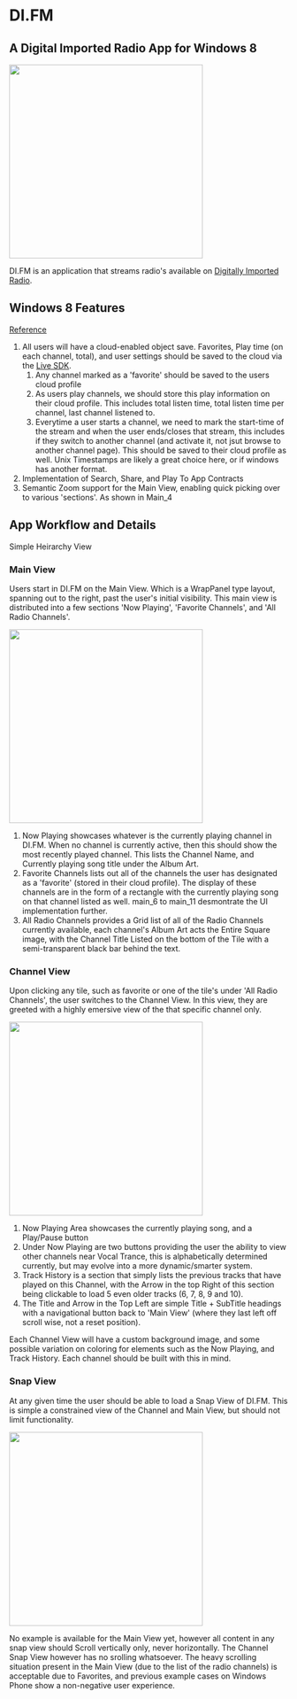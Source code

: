 # DI.FM
## A Digital Imported Radio App for Windows 8

<img src="http://quixby.github.com/DI.FM/img/loading_5.png" height="350px">

DI.FM is an application that streams radio's available on [Digitally Imported Radio](http://www.di.fm/).

## Windows 8 Features 
[Reference](http://msdn.microsoft.com/en-us/windows/apps/hh852650.aspx)

1. All users will have a cloud-enabled object save. Favorites, Play time (on each channel, total), and user settings should be saved to the cloud via the [Live SDK](http://msdn.microsoft.com/en-us/library/live/hh826551.aspx).
	1. Any channel marked as a 'favorite' should be saved to the users cloud profile
	2. As users play channels, we should store this play information on their cloud profile. This includes total listen time, total listen time per channel, last channel listened to.
	3. Everytime a user starts a channel, we need to mark the start-time of the stream and when the user ends/closes that stream, this includes if they switch to another channel (and activate it, not jsut browse to another channel page). This should be saved to their cloud profile as well. Unix Timestamps are likely a great choice here, or if windows has another format.
2. Implementation of Search, Share, and Play To App Contracts
3. Semantic Zoom support for the Main View, enabling quick picking over to various 'sections'. As shown in Main_4

## App Workflow and Details

Simple Heirarchy View

### Main View
Users start in DI.FM on the Main View. Which is a WrapPanel type layout, spanning out to the right, past the user's initial visibility. This main view is distributed into a few sections 'Now Playing', 'Favorite Channels', and 'All Radio Channels'.

<img src="http://quixby.github.com/DI.FM/img/main_4.png" height="350px">

1. Now Playing showcases whatever is the currently playing channel in DI.FM. When no channel is currently active, then this should show the most recently played channel. This lists the Channel Name, and Currently playing song title under the Album Art.
2. Favorite Channels lists out all of the channels the user has designated as a 'favorite' (stored in their cloud profile). The display of these channels are in the form of a rectangle with the currently playing song on that channel listed as well. main_6 to main_11 desmontrate the UI implementation further.
3. All Radio Channels provides a Grid list of all of the Radio Channels currently available, each channel's Album Art acts the Entire Square image, with the Channel Title Listed on the bottom of the Tile with a semi-transparent black bar behind the text.

### Channel View
Upon clicking any tile, such as favorite or one of the tile's under 'All Radio Channels', the user switches to the Channel View. In this view, they are greeted with a highly emersive view of the that specific channel only.

<img src="http://quixby.github.com/DI.FM/img/channel_5.png" height="350px">

1. Now Playing Area showcases the currently playing song, and a Play/Pause button
2. Under Now Playing are two buttons providing the user the ability to view other channels near Vocal Trance, this is alphabetically determined currently, but may evolve into a more dynamic/smarter system.
3. Track History is a section that simply lists the previous tracks that have played on this Channel, with the Arrow in the top Right of this section being clickable to load 5 even older tracks (6, 7, 8, 9 and 10).
4. The Title and Arrow in the Top Left are simple Title + SubTitle headings with a navigational button back to 'Main View' (where they last left off scroll wise, not a reset position).

Each Channel View will have a custom background image, and some possible variation on coloring for elements such as the Now Playing, and Track History. Each channel should be built with this in mind.

### Snap View
At any given time the user should be able to load a Snap View of DI.FM. This is simple a constrained view of the Channel and Main View, but should not limit functionality.

<img src="http://quixby.github.com/DI.FM/img/snap_10.png" height="350px">

No example is available for the Main View yet, however all content in any snap view should Scroll vertically only, never horizontally. The Channel Snap View however has no srolling whatsoever. The heavy scrolling situation present in the Main View (due to the list of the radio channels) is acceptable due to Favorites, and previous example cases on Windows Phone show a non-negative user experience.

